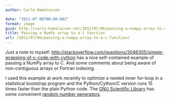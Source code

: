 ```yaml
---
author: Carlo Hamalainen

date: "2012-07-06T00:00:00Z"
format: image
guid: http://carlo-hamalainen.net/2012/07/06/passing-a-numpy-array-to-a-c-function/
title: Passing a NumPy array to a C function
url: /2012/07/06/passing-a-numpy-array-to-a-c-function/
---
```

Just a note to myself: <http://stackoverflow.com/questions/3046305/simple-wrapping-of-c-code-with-cython> has a nice self-contained example of passing a NumPy array to C. And some comments about being aware of non-contiguous arrays or Fortran indexing. 

I used this example at work recently to optimize a nested inner for-loop in a statistical bootstrap program and the Python/Cython/C version runs 15 times faster than the plain Python code. The [GNU Scientific Library](http://www.gnu.org/software/gsl/) has some convenient [random number generators](http://www.gnu.org/software/gsl/manual/html_node/Random-Number-Generation.html).

